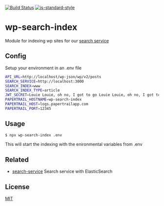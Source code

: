 [![Build Status](https://travis-ci.org/telemark/wp-search-index.svg?branch=master)](https://travis-ci.org/telemark/wp-search-index)
[![js-standard-style](https://img.shields.io/badge/code%20style-standard-brightgreen.svg?style=flat)](https://github.com/feross/standard)

# wp-search-index

Module for indexing wp sites for our [search service](https://github.com/telemark/search-service)

## Config

Setup your environment in an .env file

```sh
API_URL=http://localhost/wp-json/wp/v2/posts
SEARCH_SERVICE=http://localhost:3000
SEARCH_INDEX=www
SEARCH_INDEX_TYPE=article
JWT_SECRET=Louie Louie, oh no, I got to go Louie Louie, oh no, I got to go
PAPERTRAIL_HOSTNAME=wp-search-index
PAPERTRAIL_HOST=logs.papertrailapp.com
PAPERTRAIL_PORT=12345
```

## Usage

```sh
$ npx wp-search-index .env
```

This will start the indexing with the enironmental variables from .env

## Related

- [search-service](https://github.com/telemark/search-service) Search service with ElasticSearch

## License

[MIT](LICENSE)
